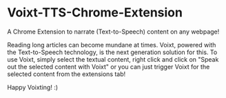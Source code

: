 # Voixt-TTS-Chrome-Extension
A Chrome Extension to narrate (Text-to-Speech) content on any webpage!

Reading long articles can become mundane at times. Voixt, powered with the Text-to-Speech technology, is the next generation solution for this. 
To use Voixt, simply select the textual content, right click and click on "Speak out the selected content with Voixt" or you can just trigger Voixt for the selected content from the extensions tab!

Happy Voixting! :)
